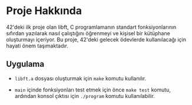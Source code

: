 # Proje Hakkında
42'deki ilk proje olan libft, C programlamanın standart fonksiyonlarının sıfırdan yazılarak nasıl çalıştığını öğrenmeyi ve kişisel bir kütüphane oluşturmayı içeriyor. Bu proje, 42'deki gelecek ödevlerde kullanılacağı için hayati önem taşımaktadır.

## Uygulama
- `libft.a` dosyası oluşturmak için `make` komutu kullanılır.

- `main` içinde fonksiyonları test etmek için önce `make test` komutu, ardından konsol çıktısı için `./program` komutu kullanılabilir.
